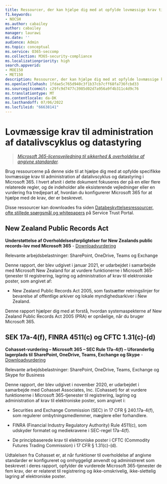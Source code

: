 ```yaml
---
title: Ressourcer, der kan hjælpe dig med at opfylde lovmæssige krav til administration af datalivscyklus og datastyring
f1.keywords:
- NOCSH
ms.author: cabailey
author: cabailey
manager: laurawi
ms.date: ''
audience: Admin
ms.topic: conceptual
ms.service: O365-seccomp
ms.collection: M365-security-compliance
ms.localizationpriority: high
search.appverid:
- MOE150
- MET150
description: Ressourcer, der kan hjælpe dig med at opfylde lovmæssige krav til administration af datalivscyklus og datastyring.
ms.openlocfilehash: 1fdae5c765d940c3f1b37cb7cff68fa736fcbd33
ms.sourcegitcommit: c29fc9d7477c3985d02d7a956a9f4b311c4d9c76
ms.translationtype: MT
ms.contentlocale: da-DK
ms.lasthandoff: 07/06/2022
ms.locfileid: "66638141"
---
```

# <a name="regulatory-requirements-for-data-lifecycle-management-and-records-management"></a>Lovmæssige krav til administration af datalivscyklus og datastyring

>*[Microsoft 365-licensvejledning til sikkerhed & overholdelse af angivne standarder](/office365/servicedescriptions/microsoft-365-service-descriptions/microsoft-365-tenantlevel-services-licensing-guidance/microsoft-365-security-compliance-licensing-guidance).*

Brug ressourcerne på denne side til at hjælpe dig med at opfylde specifikke lovmæssige krav til administration af datalivscyklus og datastyring i Microsoft 365. I hvert afsnit i dette dokument fokuseres der på en eller flere relaterede regler, og de indeholder alle eksisterende vejledninger eller en vurdering fra tredjepart af, hvordan du konfigurerer Microsoft 365 for at hjælpe med de krav, der er beskrevet.

Disse ressourcer kan downloades fra siden [Databeskyttelsesressourcer, ofte stillede spørgsmål og whitepapers](https://servicetrust.microsoft.com/ViewPage/TrustDocuments) på Service Trust Portal.

## <a name="new-zealand-public-records-act"></a>New Zealand Public Records Act

**Understøttelse af Overholdelsesforpligtelser for New Zealands public records-lov med Microsoft 365** -  [Downloadvurdering](https://aka.ms/NZPRA)

Relevante arbejdsbelastninger: SharePoint, OneDrive, Teams og Exchange

Denne rapport, der blev udgivet i januar 2021, er udarbejdet i samarbejde med Microsoft New Zealand for at vurdere funktionerne i Microsoft 365-tjenester til registrering, lagring og administration af krav til elektroniske poster, som angivet af: 

- New Zealand Public Records Act 2005, som fastsætter retningslinjer for bevarelse af offentlige arkiver og lokale myndighedsarkiver i New Zealand.

Denne rapport hjælper dig med at forstå, hvordan systemaspekterne af New Zealand Public Records Act 2005 (PRA) er opnåelige, når du bruger Microsoft 365.

## <a name="sec-17a-4f-finra-4511c-and-cftc-131c-d"></a>SEK 17a-4(f), FINRA 4511(c) og CFTC 1.31(c)-(d)

**Cohasset-vurdering – Microsoft 365 – SEC Rule 17a-4(f) – Uforanderlig lagerplads til SharePoint, OneDrive, Teams, Exchange og Skype** -  [Downloadvurdering](https://servicetrust.microsoft.com/ViewPage/TrustDocuments?command=Download&downloadType=Document&downloadId=9fa8349d-a0c9-47d9-93ad-472aa0fa44ec&docTab=6d000410-c9e9-11e7-9a91-892aae8839ad_FAQ_and_White_Papers)

Relevante arbejdsbelastninger: SharePoint, OneDrive, Teams, Exchange og Skype for Business

Denne rapport, der blev udgivet i november 2020, er udarbejdet i samarbejde med Cohasset Associates, Inc. (Cohasset) for at vurdere funktionerne i Microsoft 365-tjenester til registrering, lagring og administration af krav til elektroniske poster, som angivet i:  

- Securities and Exchange Commission (SEC) in 17 CFR § 240.17a-4(f), som regulerer ombytningsmedlemmer, mæglere eller forhandlere.  

- FINRA (Financial Industry Regulatory Authority) Rule 4511(c), som udskyder formatet og mediekravene i SEC-regel 17a-4(f).  

- De principbaserede krav til elektroniske poster i CFTC (Commodity Futures Trading Commission) i 17 CFR § 1.31(c)-(d).

Udtalelsen fra Cohasset er, at når funktioner til overholdelse af angivne standarder er konfigureret og omhyggeligt anvendt og administreret som beskrevet i deres rapport, opfylder de vurderede Microsoft 365-tjenester de fem krav, der er relateret til registrering og ikke-omskrivelig, ikke-slettelig lagring af elektroniske poster.
